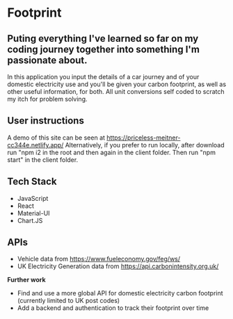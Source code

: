 # Footprint

## Puting everything I've learned so far on my coding journey together into something I'm passionate about.

In this application you input the details of a car journey and of your domestic electricity use and you'll be given your carbon footprint, as well as other useful information, for both. All unit conversions self coded to scratch my itch for problem solving.

## User instructions

A demo of this site can be seen at https://priceless-meitner-cc344e.netlify.app/
Alternatively, if you prefer to run locally, after download run "npm i2 in the root and then again in the client folder. Then run "npm start" in the client folder. 


## Tech Stack

- JavaScript
- React
- Material-UI
- Chart.JS

## APIs

- Vehicle data from https://www.fueleconomy.gov/feg/ws/
- UK Electricity Generation data from https://api.carbonintensity.org.uk/

**Further work**

- Find and use a more global API for domestic electricity carbon footprint (currently limited to UK post codes)
- Add a backend and authentication to track their footprint over time




